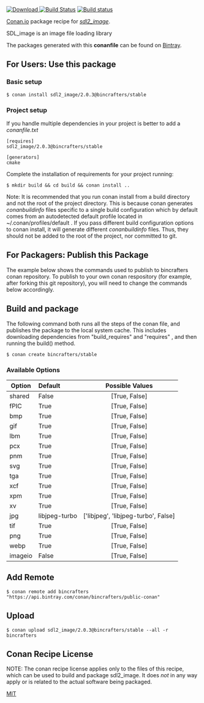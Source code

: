 [![Download](https://api.bintray.com/packages/bincrafters/public-conan/sdl2_image%3Abincrafters/images/download.svg) ](https://bintray.com/bincrafters/public-conan/sdl2_image%3Abincrafters/_latestVersion)
[![Build Status](https://travis-ci.org/bincrafters/conan-sdl2_image.svg?branch=stable%2F2.0.3)](https://travis-ci.org/bincrafters/conan-sdl2_image)
[![Build status](https://ci.appveyor.com/api/projects/status/github/bincrafters/conan-sdl2_image?branch=stable%2F2.0.3&svg=true)](https://ci.appveyor.com/project/bincrafters/conan-sdl2_image)

[Conan.io](https://conan.io) package recipe for [*sdl2_image*](https://www.libsdl.org/projects/SDL_image/).

SDL_image is an image file loading library

The packages generated with this **conanfile** can be found on [Bintray](https://bintray.com/bincrafters/public-conan/sdl2_image%3Abincrafters).

## For Users: Use this package

### Basic setup

    $ conan install sdl2_image/2.0.3@bincrafters/stable

### Project setup

If you handle multiple dependencies in your project is better to add a *conanfile.txt*

    [requires]
    sdl2_image/2.0.3@bincrafters/stable

    [generators]
    cmake

Complete the installation of requirements for your project running:

    $ mkdir build && cd build && conan install ..

Note: It is recommended that you run conan install from a build directory and not the root of the project directory.  This is because conan generates *conanbuildinfo* files specific to a single build configuration which by default comes from an autodetected default profile located in ~/.conan/profiles/default .  If you pass different build configuration options to conan install, it will generate different *conanbuildinfo* files.  Thus, they should not be added to the root of the project, nor committed to git.

## For Packagers: Publish this Package

The example below shows the commands used to publish to bincrafters conan repository. To publish to your own conan respository (for example, after forking this git repository), you will need to change the commands below accordingly.

## Build and package

The following command both runs all the steps of the conan file, and publishes the package to the local system cache.  This includes downloading dependencies from "build_requires" and "requires" , and then running the build() method.

    $ conan create bincrafters/stable


### Available Options
| Option        | Default | Possible Values  |
| ------------- |:----------------- |:------------:|
| shared      | False |  [True, False] |
| fPIC      | True |  [True, False] |
| bmp      | True |  [True, False] |
| gif      | True |  [True, False] |
| lbm      | True |  [True, False] |
| pcx      | True |  [True, False] |
| pnm      | True |  [True, False] |
| svg      | True |  [True, False] |
| tga      | True |  [True, False] |
| xcf      | True |  [True, False] |
| xpm      | True |  [True, False] |
| xv      | True |  [True, False] |
| jpg      | libjpeg-turbo |  ['libjpeg', 'libjpeg-turbo', False] |
| tif      | True |  [True, False] |
| png      | True |  [True, False] |
| webp      | True |  [True, False] |
| imageio      | False |  [True, False] |

## Add Remote

    $ conan remote add bincrafters "https://api.bintray.com/conan/bincrafters/public-conan"

## Upload

    $ conan upload sdl2_image/2.0.3@bincrafters/stable --all -r bincrafters


## Conan Recipe License

NOTE: The conan recipe license applies only to the files of this recipe, which can be used to build and package sdl2_image.
It does *not* in any way apply or is related to the actual software being packaged.

[MIT](https://github.com/bincrafters/conan-sdl2_image.git/blob/testing/2.0.3/LICENSE.md)
